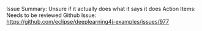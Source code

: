 Issue Summary: Unsure if it actually does what it says it does
Action Items: Needs to be reviewed
Github Issue: https://github.com/eclipse/deeplearning4j-examples/issues/977

